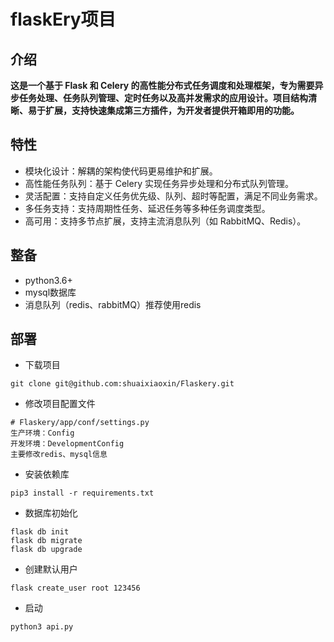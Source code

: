 # flaskEry项目

## 介绍
**这是一个基于 Flask 和 Celery 的高性能分布式任务调度和处理框架，专为需要异步任务处理、任务队列管理、定时任务以及高并发需求的应用设计。项目结构清晰、易于扩展，支持快速集成第三方插件，为开发者提供开箱即用的功能。**

## 特性
- 模块化设计：解耦的架构使代码更易维护和扩展。
- 高性能任务队列：基于 Celery 实现任务异步处理和分布式队列管理。
- 灵活配置：支持自定义任务优先级、队列、超时等配置，满足不同业务需求。
- 多任务支持：支持周期性任务、延迟任务等多种任务调度类型。
- 高可用：支持多节点扩展，支持主流消息队列（如 RabbitMQ、Redis）。

## 整备
- python3.6+
- mysql数据库
- 消息队列（redis、rabbitMQ）推荐使用redis

## 部署

- 下载项目
```shell
git clone git@github.com:shuaixiaoxin/Flaskery.git
```

- 修改项目配置文件
```shell
# Flaskery/app/conf/settings.py
生产环境：Config
开发环境：DevelopmentConfig
主要修改redis、mysql信息
```

- 安装依赖库
```shell
pip3 install -r requirements.txt
```

- 数据库初始化
```shell
flask db init
flask db migrate
flask db upgrade
```

- 创建默认用户
```shell
flask create_user root 123456
```

- 启动
```shell
python3 api.py
```
